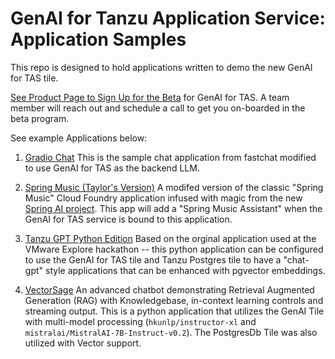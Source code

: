 # GenAI for Tanzu Application Service: Application Samples

This repo is designed to hold applications written to demo the new GenAI for TAS tile.

[See Product Page to Sign Up for the Beta](https://tanzu.vmware.com/application-service/private-ai) for GenAI for TAS. A team member will reach out and schedule a call to get you on-boarded in the beta program.

See example Applications below:

1. [Gradio Chat](https://github.com/nkuhn-vmw/GenAI-for-TAS-Samples/tree/main/gradio-chat) This is the sample chat application from fastchat modified to use GenAI for TAS as the backend LLM.

2. [Spring Music (Taylor's Version)](https://github.com/nkuhn-vmw/GenAI-for-TAS-Samples/tree/main/spring-music-taylors-version) A modifed version of the classic "Spring Music" Cloud Foundry application infused with magic from the new [Spring AI project](https://github.com/spring-projects/spring-ai). This app will add a "Spring Music Assistant" when the GenAI for TAS service is bound to this application.

3. [Tanzu GPT Python Edition](https://github.com/nkuhn-vmw/GenAI-for-TAS-Samples/tree/main/tanzu-gpt-python) Based on the orginal application used at the VMware Explore hackathon -- this python application can be configured to use the GenAI for TAS tile and Tanzu Postgres tile to have a "chat-gpt" style applications that can be enhanced with pgvector embeddings. 

4. [VectorSage](https://github.com/nkuhn-vmw/GenAI-for-TAS-Samples/tree/main/vectorsage) An advanced chatbot demonstrating Retrieval Augmented Generation (RAG) with Knowledgebase, in-context learning controls and streaming output. This is a python application that utilizes the GenAI Tile with multi-model processing (`hkunlp/instructor-xl` and `mistralai/MistralAI-7B-Instruct-v0.2`). The PostgresDb Tile was also utilized with Vector support. 
